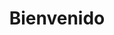 ---
title: "Bienvenido"
bio: {
  gretting: "Hi, i'm Wicho",
  description: "I'm a Frontend developer in Mexico, I'm currently working in BEDU, my main projects are built in angular. I'm passionate about open source and new types of technologies"
}
services: [
  {
    name: "UI Development",
    description: "
      At my day of day in my work i currently seeing a lot of UI, I been making interfaces since 2019 if you need help you can contact me  
    "
  },
  {
    name: "Tech consultant",
    description: "
      I been coding since 2018, and i been working on angular fo the last 2 years, if you need help in your javascript app contect me 
    "

  },
  {
    name: "Web app development",
    description: "
      I really love to make web apps. In the last 2 years I been wroking in 2 main apps with a traffic of 50 people at hour, my main way to develop software is with SCRUM and the main technology stack is angular with django. If you have an idea, and you want to make it real contact me. 
    "
  }
]
projects: [
  {
    name: "Angular",
    description: "
      Esto es simplemente un framework hermoso, cada vez me enamoro mas de esta tecnología.\n\nLo que más me ha gustado de angular a parte del typescript que te ayuda de una forma inimaginable, no hay algo más cool, que los observables, es de lo mejor que podrás ocupar para desarrollar día a día. Lo único que puedo decir:\n\n¡¡Angular es un framework reactivo y hermoso!!
    "
  },
  {
    name: "React",
    description: "
      Un framework si se puede llegar a decir, tengo sentimientos encontrados con este framework ya que no llega a ser lo suficientemente robusto para llegar a ser un framework sin en cambio es un framework con el que puedes iniciar y crear cosas muy fancys.\n\nReact te ayudará a crear proyectos medianos rápidamente.
    "

  },
  {
    name: "Svelte",
    description: "
      Svelte no es un framework, svelte es un compilador.
      Al ser así svelte es sumamente ligero. Con ello tomé la decisión de generar este sitio ya que quiero generar el mejor SEO y performance dentro de esta página.\n\nOcupalo, no te arrepentirás.
    "
  }
]
projectContact: {
  firstSection: {
    title: "Tienes un proyecto, hablemos!",
    contact: "Contactame",
    email: "wichoguerrero747@gmail.com"
  },
  secondSection: {
    title: "Dejame saber esto para tu proyecto",
    subtitles: [
      "¿Cómo te llamas?",
      "Tu correo, y otro método de contacto",
      "Hablame mas sobre tu proyecto"
    ],
    file: "https://drive.google.com/uc?export=download&id=1sYO0imeaOLeHA5CapIdd2Zyi6AYNSasC"
  }
}
---